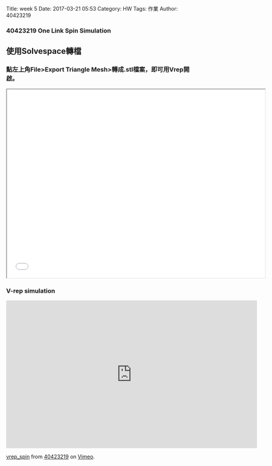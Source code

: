 Title: week 5
Date: 2017-03-21 05:53
Category: HW
Tags: 作業
Author: 40423219

<h3>
40423219
One Link Spin Simulation
</h3>
<!-- PELICAN_END_SUMMARY -->

<h2>使用Solvespace轉檔</h2>

<h3>點左上角File>Export Triangle Mesh>轉成.stl檔案，即可用Vrep開啟。</h3>

<iframe src="../data/solvespace/onelinkspin/onelinkspin.PNG" width="700" height="510"></iframe>

<h3>V-rep simulation</h3>

<iframe src="https://player.vimeo.com/video/210539407" width="680" height="400" frameborder="0" webkitallowfullscreen mozallowfullscreen allowfullscreen></iframe>
<p><a href="https://vimeo.com/210539407">vrep_spin</a> from <a href="https://vimeo.com/user47671379">40423219</a> on <a href="https://vimeo.com">Vimeo</a>.</p>

